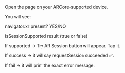 Open the page on your ARCore-supported device.

You will see:

navigator.xr present? YES/NO

isSessionSupported result (true or false)

If supported → Try AR Session button will appear. Tap it.

If success → it will say requestSession succeeded ✅.

If fail → it will print the exact error message.

